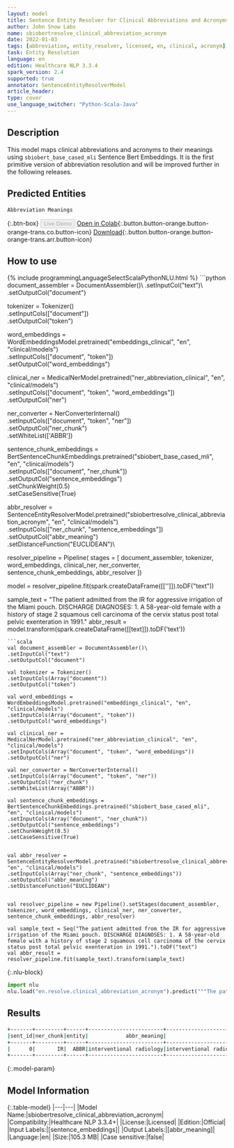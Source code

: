 ```yaml
---
layout: model
title: Sentence Entity Resolver for Clinical Abbreviations and Acronyms (sbiobert_base_cased_mli embeddings)
author: John Snow Labs
name: sbiobertresolve_clinical_abbreviation_acronym
date: 2022-01-03
tags: [abbreviation, entity_resolver, licensed, en, clinical, acronym]
task: Entity Resolution
language: en
edition: Healthcare NLP 3.3.4
spark_version: 2.4
supported: true
annotator: SentenceEntityResolverModel
article_header:
type: cover
use_language_switcher: "Python-Scala-Java"
---
```


## Description

This model maps clinical abbreviations and acronyms to their meanings using `sbiobert_base_cased_mli` Sentence Bert Embeddings. It is the first primitive version of abbreviation resolution and will be improved further in the following releases.

## Predicted Entities

`Abbreviation Meanings`

{:.btn-box}
<button class="button button-orange" disabled>Live Demo</button>
[Open in Colab](https://colab.research.google.com/github/JohnSnowLabs/spark-nlp-workshop/blob/master/tutorials/Certification_Trainings/Healthcare/3.Clinical_Entity_Resolvers.ipynb){:.button.button-orange.button-orange-trans.co.button-icon}
[Download](https://s3.amazonaws.com/auxdata.johnsnowlabs.com/clinical/models/sbiobertresolve_clinical_abbreviation_acronym_en_3.3.4_2.4_1641239524364.zip){:.button.button-orange.button-orange-trans.arr.button-icon}

## How to use



<div class="tabs-box" markdown="1">
{% include programmingLanguageSelectScalaPythonNLU.html %}
```python
document_assembler = DocumentAssembler()\
.setInputCol("text")\
.setOutputCol("document")

tokenizer = Tokenizer()\
.setInputCols(["document"])\
.setOutputCol("token")

word_embeddings = WordEmbeddingsModel.pretrained("embeddings_clinical", "en", "clinical/models")\
.setInputCols(["document", "token"])\
.setOutputCol("word_embeddings")

clinical_ner = MedicalNerModel.pretrained("ner_abbreviation_clinical", "en", "clinical/models") \
.setInputCols(["document", "token", "word_embeddings"]) \
.setOutputCol("ner")

ner_converter = NerConverterInternal() \
.setInputCols(["document", "token", "ner"]) \
.setOutputCol("ner_chunk")\
.setWhiteList(['ABBR'])

sentence_chunk_embeddings = BertSentenceChunkEmbeddings.pretrained("sbiobert_base_cased_mli", "en", "clinical/models")\
.setInputCols(["document", "ner_chunk"])\
.setOutputCol("sentence_embeddings")\
.setChunkWeight(0.5)\
.setCaseSensitive(True)


abbr_resolver = SentenceEntityResolverModel.pretrained("sbiobertresolve_clinical_abbreviation_acronym", "en", "clinical/models") \
.setInputCols(["ner_chunk", "sentence_embeddings"]) \
.setOutputCol("abbr_meaning")\
.setDistanceFunction("EUCLIDEAN")\


resolver_pipeline = Pipeline(
stages = [
document_assembler,
tokenizer,
word_embeddings,
clinical_ner,
ner_converter,
sentence_chunk_embeddings,
abbr_resolver
])

model = resolver_pipeline.fit(spark.createDataFrame([['']]).toDF("text"))

sample_text = "The patient admitted from the IR for aggressive irrigation of the Miami pouch. DISCHARGE DIAGNOSES: 1. A 58-year-old female with a history of stage 2 squamous cell carcinoma of the cervix status post total pelvic exenteration in 1991."
abbr_result = model.transform(spark.createDataFrame([[text]]).toDF('text'))
```
```scala
val document_assembler = DocumentAssembler()\
.setInputCol("text")
.setOutputCol("document")

val tokenizer = Tokenizer()
.setInputCols(Array("document"))
.setOutputCol("token")

val word_embeddings = WordEmbeddingsModel.pretrained("embeddings_clinical", "en", "clinical/models")
.setInputCols(Array("document", "token"))
.setOutputCol("word_embeddings")

val clinical_ner = MedicalNerModel.pretrained("ner_abbreviation_clinical", "en", "clinical/models") 
.setInputCols(Array("document", "token", "word_embeddings")) 
.setOutputCol("ner")

val ner_converter = NerConverterInternal() 
.setInputCols(Array("document", "token", "ner")) 
.setOutputCol("ner_chunk")
.setWhiteList(Array("ABBR"))

val sentence_chunk_embeddings = BertSentenceChunkEmbeddings.pretrained("sbiobert_base_cased_mli", "en", "clinical/models")
.setInputCols(Array("document", "ner_chunk"))
.setOutputCol("sentence_embeddings")
.setChunkWeight(0.5)
.setCaseSensitive(True)


val abbr_resolver = SentenceEntityResolverModel.pretrained("sbiobertresolve_clinical_abbreviation_acronym", "en", "clinical/models") 
.setInputCols(Array("ner_chunk", "sentence_embeddings")) 
.setOutputCol("abbr_meaning")
.setDistanceFunction("EUCLIDEAN")


val resolver_pipeline = new Pipeline().setStages(document_assembler, tokenizer, word_embeddings, clinical_ner, ner_converter, sentence_chunk_embeddings, abbr_resolver)

val sample_text = Seq("The patient admitted from the IR for aggressive irrigation of the Miami pouch. DISCHARGE DIAGNOSES: 1. A 58-year-old female with a history of stage 2 squamous cell carcinoma of the cervix status post total pelvic exenteration in 1991.").toDF("text")
val abbr_result = resolver_pipeline.fit(sample_text).transform(sample_text)
```


{:.nlu-block}
```python
import nlu
nlu.load("en.resolve.clinical_abbreviation_acronym").predict("""The patient admitted from the IR for aggressive irrigation of the Miami pouch. DISCHARGE DIAGNOSES: 1. A 58-year-old female with a history of stage 2 squamous cell carcinoma of the cervix status post total pelvic exenteration in 1991.""")
```

</div>

## Results

```bash
+-------+---------+------+------------------------+-------------------------------------------------------------------------+-----------------+---------------------------------+
|sent_id|ner_chunk|entity|            abbr_meaning|                                                            all_k_results|all_k_resolutions|           all_k_cosine_distances|
+-------+---------+------+------------------------+-------------------------------------------------------------------------+-----------------+---------------------------------+
|      0|       IR|  ABBR|interventional radiology|interventional radiology:::immediate-release:::(stage) IA:::intraarterial|IR:::IR:::IA:::IA|0.0156:::0.0945:::0.1046:::0.1111|
+-------+---------+------+------------------------+-------------------------------------------------------------------------+-----------------+---------------------------------+
```

{:.model-param}
## Model Information

{:.table-model}
|---|---|
|Model Name:|sbiobertresolve_clinical_abbreviation_acronym|
|Compatibility:|Healthcare NLP 3.3.4+|
|License:|Licensed|
|Edition:|Official|
|Input Labels:|[sentence_embeddings]|
|Output Labels:|[abbr_meaning]|
|Language:|en|
|Size:|105.3 MB|
|Case sensitive:|false|
